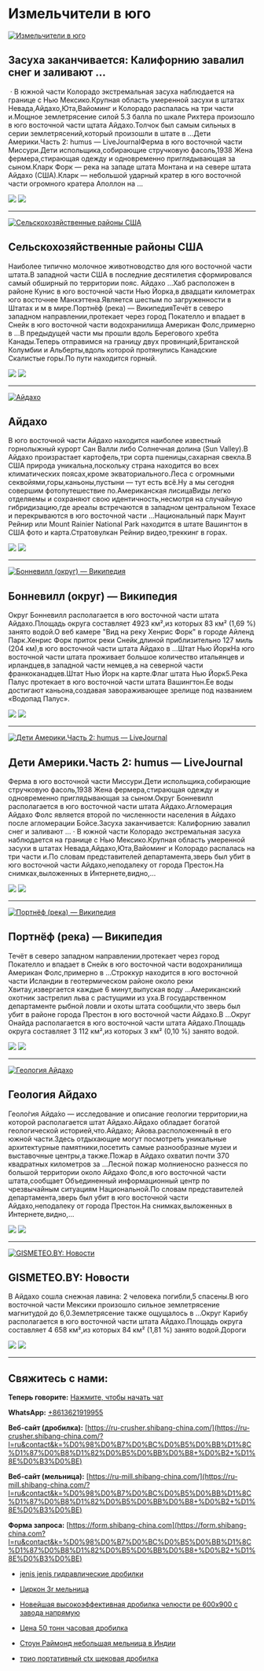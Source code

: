 # Измельчители в юго

<a href="https://swt.shibang-china.com/?l=ru&img&k=%D0%98%D0%B7%D0%BC%D0%B5%D0%BB%D1%8C%D1%87%D0%B8%D1%82%D0%B5%D0%BB%D0%B8+%D0%B2+%D1%8E%D0%B3%D0%BE" target="_blank">![Измельчители в юго](http://static.shibang-china.com/all-800x300/1503.jpg)</a>

## Засуха заканчивается: Калифорнию завалил снег и заливают …
&nbsp;&#0183;&#32;В южной части Колорадо экстремальная засуха наблюдается на границе с Нью Мексико.Крупная область умеренной засухи в штатах Невада,Айдахо,Юта,Вайоминг и Колорадо распалась на три части и.Мощное землетрясение силой 5.3 балла по шкале Рихтера произошло в юго восточной части щтата Айдахо.Толчок был самым сильных в серии землетрясений,который произошли в штате в …Дети Америки.Часть 2: humus — LiveJournalФерма в юго восточной части Миссури.Дети испольщика,собирающие стручковую фасоль,1938 Жена фермера,стирающая одежду и одновременно приглядывающая за сыном.Кларк Форк — река на западе штата Монтана и на севере штата Айдахо (США).Кларк — небольшой ударный кратер в юго восточной части огромного кратера Аполлон на …


<a href="https://whatsapp.shibangsoft.com/WhatsApp.php" target="_blank" title="WhatsApp">![](http://static.shibang-china.com/icon/whatsapp.png)</a> <a href="https://swt.shibang-china.com/?l=ru&icon&k=%D0%98%D0%B7%D0%BC%D0%B5%D0%BB%D1%8C%D1%87%D0%B8%D1%82%D0%B5%D0%BB%D0%B8+%D0%B2+%D1%8E%D0%B3%D0%BE" target="_blank">![](http://static.shibang-china.com/icon/chat-ru.png)</a>

---

<a href="https://swt.shibang-china.com/?l=ru&img&k=%D0%98%D0%B7%D0%BC%D0%B5%D0%BB%D1%8C%D1%87%D0%B8%D1%82%D0%B5%D0%BB%D0%B8+%D0%B2+%D1%8E%D0%B3%D0%BE" target="_blank">![Сельскохозяйственные районы США](http://static.shibang-china.com/all-800x300/547.jpg)</a>

## Сельскохозяйственные районы США
Наиболее типично молочное животноводство для юго восточной части штата.В западной части США в последние десятилетия сформировался самый обширный по территории пояс. Айдахо …Хаб расположен в районе Кунис в юго восточной части Нью Йорка,в двадцати километрах юго восточнее Манхэттена.Является шестым по загруженности в Штатах и м в мире.Портнёф (река) — ВикипедияТечёт в северо западном направлении,протекает через город Покателло и впадает в Снейк в юго восточной части водохранилища Американ Фолс,примерно в …В предыдущей части мы прошли вдоль Берегового хребта Канады.Теперь отправимся на границу двух провинций,Британской Колумбии и Альберты,вдоль которой протянулись Канадские Скалистые горы.По пути находится горный.


<a href="https://whatsapp.shibangsoft.com/WhatsApp.php" target="_blank" title="WhatsApp">![](http://static.shibang-china.com/icon/whatsapp.png)</a> <a href="https://swt.shibang-china.com/?l=ru&icon&k=%D0%98%D0%B7%D0%BC%D0%B5%D0%BB%D1%8C%D1%87%D0%B8%D1%82%D0%B5%D0%BB%D0%B8+%D0%B2+%D1%8E%D0%B3%D0%BE" target="_blank">![](http://static.shibang-china.com/icon/chat-ru.png)</a>

---

<a href="https://swt.shibang-china.com/?l=ru&img&k=%D0%98%D0%B7%D0%BC%D0%B5%D0%BB%D1%8C%D1%87%D0%B8%D1%82%D0%B5%D0%BB%D0%B8+%D0%B2+%D1%8E%D0%B3%D0%BE" target="_blank">![Айдахо](http://static.shibang-china.com/all-800x300/548.jpg)</a>

## Айдахо
В юго восточной части Айдахо находится наиболее известный горнолыжный курорт Сан Валли либо Солнечная долина (Sun Valley).В Айдахо произрастает картофель,три сорта пшеницы,сахарная свекла.В США природа уникальна,поскольку страна находится во всех климатических поясах,кроме экваториального.Леса с огромными секвойями,горы,каньоны,пустыни — тут есть всё.Ну а мы сегодня совершим фотопутешествие по.Американская лисицаВиды легко отделяемы и сохраняют свою идентичность,несмотря на случайную гибридизацию,где ареалы встречаются в западном центральном Техасе и перекрываются в юго восточной части …Национальный парк Маунт Рейнир или Mount Rainier National Park находится в штате Вашингтон в США фото и карта.Стратовулкан Рейнир видео,треккинг в горах.


<a href="https://whatsapp.shibangsoft.com/WhatsApp.php" target="_blank" title="WhatsApp">![](http://static.shibang-china.com/icon/whatsapp.png)</a> <a href="https://swt.shibang-china.com/?l=ru&icon&k=%D0%98%D0%B7%D0%BC%D0%B5%D0%BB%D1%8C%D1%87%D0%B8%D1%82%D0%B5%D0%BB%D0%B8+%D0%B2+%D1%8E%D0%B3%D0%BE" target="_blank">![](http://static.shibang-china.com/icon/chat-ru.png)</a>

---

<a href="https://swt.shibang-china.com/?l=ru&img&k=%D0%98%D0%B7%D0%BC%D0%B5%D0%BB%D1%8C%D1%87%D0%B8%D1%82%D0%B5%D0%BB%D0%B8+%D0%B2+%D1%8E%D0%B3%D0%BE" target="_blank">![Бонневилл (округ) — Википедия](http://static.shibang-china.com/all-800x300/377.jpg)</a>

## Бонневилл (округ) — Википедия
Округ Бонневилл располагается в юго восточной части штата Айдахо.Площадь округа составляет 4923 км&#178;,из которых 83 км&#178; (1,69 %) занято водой.О веб камере &quot;Вид на реку Хенрис Форк&quot; в городе Айленд Парк.Хенрис Форк приток реки Снейк,длиной приблизительно 127 миль (204 км),в юго восточной части штата Айдахо в …Штат Нью ЙоркНа юго восточной части штата проживает большое количество итальянцев и ирландцев,в западной части немцев,а на северной части франкоканадцев.Штат Нью Йорк на карте.Флаг штата Нью Йорк5.Река Палус протекает в юго восточной части штата Вашингтон.Ее воды достигают каньона,создавая завораживающее зрелище под названием &#171;Водопад Палус&#187;.


<a href="https://whatsapp.shibangsoft.com/WhatsApp.php" target="_blank" title="WhatsApp">![](http://static.shibang-china.com/icon/whatsapp.png)</a> <a href="https://swt.shibang-china.com/?l=ru&icon&k=%D0%98%D0%B7%D0%BC%D0%B5%D0%BB%D1%8C%D1%87%D0%B8%D1%82%D0%B5%D0%BB%D0%B8+%D0%B2+%D1%8E%D0%B3%D0%BE" target="_blank">![](http://static.shibang-china.com/icon/chat-ru.png)</a>

---

<a href="https://swt.shibang-china.com/?l=ru&img&k=%D0%98%D0%B7%D0%BC%D0%B5%D0%BB%D1%8C%D1%87%D0%B8%D1%82%D0%B5%D0%BB%D0%B8+%D0%B2+%D1%8E%D0%B3%D0%BE" target="_blank">![Дети Америки.Часть 2: humus — LiveJournal](http://static.shibang-china.com/all-800x300/197.jpg)</a>

## Дети Америки.Часть 2: humus — LiveJournal
Ферма в юго восточной части Миссури.Дети испольщика,собирающие стручковую фасоль,1938 Жена фермера,стирающая одежду и одновременно приглядывающая за сыном.Округ Бонневилл располагается в юго восточной части штата Айдахо.Агломерация Айдахо Фолс является второй по численности населения в Айдахо после агломерации Бойсе.Засуха заканчивается: Калифорнию завалил снег и заливают …&nbsp;&#0183;&#32;В южной части Колорадо экстремальная засуха наблюдается на границе с Нью Мексико.Крупная область умеренной засухи в штатах Невада,Айдахо,Юта,Вайоминг и Колорадо распалась на три части и.По словам представителей департамента,зверь был убит в юго восточной части Айдахо,неподалеку от города Престон.На снимках,выложенных в Интернете,видно,…


<a href="https://whatsapp.shibangsoft.com/WhatsApp.php" target="_blank" title="WhatsApp">![](http://static.shibang-china.com/icon/whatsapp.png)</a> <a href="https://swt.shibang-china.com/?l=ru&icon&k=%D0%98%D0%B7%D0%BC%D0%B5%D0%BB%D1%8C%D1%87%D0%B8%D1%82%D0%B5%D0%BB%D0%B8+%D0%B2+%D1%8E%D0%B3%D0%BE" target="_blank">![](http://static.shibang-china.com/icon/chat-ru.png)</a>

---

<a href="https://swt.shibang-china.com/?l=ru&img&k=%D0%98%D0%B7%D0%BC%D0%B5%D0%BB%D1%8C%D1%87%D0%B8%D1%82%D0%B5%D0%BB%D0%B8+%D0%B2+%D1%8E%D0%B3%D0%BE" target="_blank">![Портнёф (река) — Википедия](http://static.shibang-china.com/all-800x300/1340.jpg)</a>

## Портнёф (река) — Википедия
Течёт в северо западном направлении,протекает через город Покателло и впадает в Снейк в юго восточной части водохранилища Американ Фолс,примерно в …Строккур находится в юго восточной части Исландии в геотермическом районе около реки Хвитау,извергается каждые 6 минут,выпуская воду …Американский охотник застрелил льва с растущими из уха.В государственном департаменте рыбной ловли и охоты штата сообщили,что зверь был убит в районе города Престон в юго восточной части Айдахо.В …Округ Онайда располагается в юго восточной части штата Айдахо.Площадь округа составляет 3 112 км&#178;,из которых 3 км&#178; (0,10 %) занято водой.


<a href="https://whatsapp.shibangsoft.com/WhatsApp.php" target="_blank" title="WhatsApp">![](http://static.shibang-china.com/icon/whatsapp.png)</a> <a href="https://swt.shibang-china.com/?l=ru&icon&k=%D0%98%D0%B7%D0%BC%D0%B5%D0%BB%D1%8C%D1%87%D0%B8%D1%82%D0%B5%D0%BB%D0%B8+%D0%B2+%D1%8E%D0%B3%D0%BE" target="_blank">![](http://static.shibang-china.com/icon/chat-ru.png)</a>

---

<a href="https://swt.shibang-china.com/?l=ru&img&k=%D0%98%D0%B7%D0%BC%D0%B5%D0%BB%D1%8C%D1%87%D0%B8%D1%82%D0%B5%D0%BB%D0%B8+%D0%B2+%D1%8E%D0%B3%D0%BE" target="_blank">![Геология Айдахо](http://static.shibang-china.com/all-800x300/17.jpg)</a>

## Геология Айдахо
Геоло́гия Айда́хо — исследование и описание геологии территории,на которой располагается штат Айдахо.Айдахо обладает богатой геологической историей,что.Айдахо; Айова.расположенный в его южной части.Здесь отдыхающие могут посмотреть уникальные архитектурные памятники,посетить самые разнообразные музеи и выставочные центры,а также.Пожар в Айдахо охватил почти 370 квадратных километров за …Лесной пожар молниеносно разнесся по большой территории около Айдахо Фолс,в юго восточной части штата,сообщает Объединенный информационный центр по чрезвычайным ситуациям Национальной.По словам представителей департамента,зверь был убит в юго восточной части Айдахо,неподалеку от города Престон.На снимках,выложенных в Интернете,видно,…


<a href="https://whatsapp.shibangsoft.com/WhatsApp.php" target="_blank" title="WhatsApp">![](http://static.shibang-china.com/icon/whatsapp.png)</a> <a href="https://swt.shibang-china.com/?l=ru&icon&k=%D0%98%D0%B7%D0%BC%D0%B5%D0%BB%D1%8C%D1%87%D0%B8%D1%82%D0%B5%D0%BB%D0%B8+%D0%B2+%D1%8E%D0%B3%D0%BE" target="_blank">![](http://static.shibang-china.com/icon/chat-ru.png)</a>

---

<a href="https://swt.shibang-china.com/?l=ru&img&k=%D0%98%D0%B7%D0%BC%D0%B5%D0%BB%D1%8C%D1%87%D0%B8%D1%82%D0%B5%D0%BB%D0%B8+%D0%B2+%D1%8E%D0%B3%D0%BE" target="_blank">![GISMETEO.BY: Новости](http://static.shibang-china.com/all-800x300/1220.jpg)</a>

## GISMETEO.BY: Новости
В Айдахо сошла снежная лавина: 2 человека погибли,5 спасены.В юго восточной части Мексики произошло сильное землетрясение магнитудой до 6,0.Землетрясение также ощущалось в …Округ Карибу располагается в юго восточной части штата Айдахо.Площадь округа составляет 4 658 км&#178;,из которых 84 км&#178; (1,81 %) занято водой.Дороги

<a href="https://whatsapp.shibangsoft.com/WhatsApp.php" target="_blank" title="WhatsApp">![](http://static.shibang-china.com/icon/whatsapp.png)</a> <a href="https://swt.shibang-china.com/?l=ru&icon&k=%D0%98%D0%B7%D0%BC%D0%B5%D0%BB%D1%8C%D1%87%D0%B8%D1%82%D0%B5%D0%BB%D0%B8+%D0%B2+%D1%8E%D0%B3%D0%BE" target="_blank">![](http://static.shibang-china.com/icon/chat-ru.png)</a>

---
## Свяжитесь с нами:

**Теперь говорите:** [Нажмите, чтобы начать чат](https://swt.shibang-china.com?l=ru&contact&k=%D0%98%D0%B7%D0%BC%D0%B5%D0%BB%D1%8C%D1%87%D0%B8%D1%82%D0%B5%D0%BB%D0%B8+%D0%B2+%D1%8E%D0%B3%D0%BE)

**WhatsApp:**  [+8613621919955](https://whatsapp.shibangsoft.com/WhatsApp.php)

**Веб-сайт (дробилка):** [https://ru-crusher.shibang-china.com/](https://ru-crusher.shibang-china.com/?l=ru&contact&k=%D0%98%D0%B7%D0%BC%D0%B5%D0%BB%D1%8C%D1%87%D0%B8%D1%82%D0%B5%D0%BB%D0%B8+%D0%B2+%D1%8E%D0%B3%D0%BE)

**Веб-сайт (мельница):** [https://ru-mill.shibang-china.com/](https://ru-mill.shibang-china.com/?l=ru&contact&k=%D0%98%D0%B7%D0%BC%D0%B5%D0%BB%D1%8C%D1%87%D0%B8%D1%82%D0%B5%D0%BB%D0%B8+%D0%B2+%D1%8E%D0%B3%D0%BE)

**Форма запроса:** [https://form.shibang-china.com](https://form.shibang-china.com?l=ru&contact&k=%D0%98%D0%B7%D0%BC%D0%B5%D0%BB%D1%8C%D1%87%D0%B8%D1%82%D0%B5%D0%BB%D0%B8+%D0%B2+%D1%8E%D0%B3%D0%BE)

* [jenis jenis гидравлические дробилки](../123/jenis%20jenis%20%D0%B3%D0%B8%D0%B4%D1%80%D0%B0%D0%B2%D0%BB%D0%B8%D1%87%D0%B5%D1%81%D0%BA%D0%B8%D0%B5%20%D0%B4%D1%80%D0%BE%D0%B1%D0%B8%D0%BB%D0%BA%D0%B8.md)

* [Циркон 3r мельница](../121/%D0%A6%D0%B8%D1%80%D0%BA%D0%BE%D0%BD%203r%20%D0%BC%D0%B5%D0%BB%D1%8C%D0%BD%D0%B8%D1%86%D0%B0.md)

* [Новейшая высокоэффективная дробилка челюсти pe 600x900 с завода напрямую](../125/%D0%9D%D0%BE%D0%B2%D0%B5%D0%B9%D1%88%D0%B0%D1%8F%20%D0%B2%D1%8B%D1%81%D0%BE%D0%BA%D0%BE%D1%8D%D1%84%D1%84%D0%B5%D0%BA%D1%82%D0%B8%D0%B2%D0%BD%D0%B0%D1%8F%20%D0%B4%D1%80%D0%BE%D0%B1%D0%B8%D0%BB%D0%BA%D0%B0%20%D1%87%D0%B5%D0%BB%D1%8E%D1%81%D1%82%D0%B8%20pe%20600x900%20%D1%81%20%D0%B7%D0%B0%D0%B2%D0%BE%D0%B4%D0%B0%20%D0%BD%D0%B0%D0%BF%D1%80%D1%8F%D0%BC%D1%83%D1%8E.md)

* [Цена 50 тонн часовая дробилка](../122/%D0%A6%D0%B5%D0%BD%D0%B0%2050%20%D1%82%D0%BE%D0%BD%D0%BD%20%D1%87%D0%B0%D1%81%D0%BE%D0%B2%D0%B0%D1%8F%20%D0%B4%D1%80%D0%BE%D0%B1%D0%B8%D0%BB%D0%BA%D0%B0.md)

* [Стоун Раймонд небольшая мельница в Индии](../123/%D0%A1%D1%82%D0%BE%D1%83%D0%BD%20%D0%A0%D0%B0%D0%B9%D0%BC%D0%BE%D0%BD%D0%B4%20%D0%BD%D0%B5%D0%B1%D0%BE%D0%BB%D1%8C%D1%88%D0%B0%D1%8F%20%D0%BC%D0%B5%D0%BB%D1%8C%D0%BD%D0%B8%D1%86%D0%B0%20%D0%B2%20%D0%98%D0%BD%D0%B4%D0%B8%D0%B8.md)

* [трио портативный ctx щековая дробилка](../121/%D1%82%D1%80%D0%B8%D0%BE%20%D0%BF%D0%BE%D1%80%D1%82%D0%B0%D1%82%D0%B8%D0%B2%D0%BD%D1%8B%D0%B9%20ctx%20%D1%89%D0%B5%D0%BA%D0%BE%D0%B2%D0%B0%D1%8F%20%D0%B4%D1%80%D0%BE%D0%B1%D0%B8%D0%BB%D0%BA%D0%B0.md)